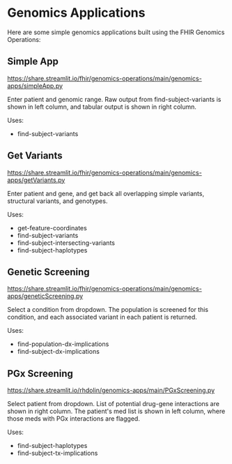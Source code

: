 # Genomics Applications
Here are some simple genomics applications built using the FHIR Genomics Operations:

## Simple App
https://share.streamlit.io/fhir/genomics-operations/main/genomics-apps/simpleApp.py

Enter patient and genomic range. Raw output from find-subject-variants is shown in left column, and tabular output is shown in right column.

Uses:
* find-subject-variants

## Get Variants
https://share.streamlit.io/fhir/genomics-operations/main/genomics-apps/getVariants.py

Enter patient and gene, and get back all overlapping simple variants, structural variants, and genotypes. 

Uses:
* get-feature-coordinates
* find-subject-variants
* find-subject-intersecting-variants
* find-subject-haplotypes

## Genetic Screening
https://share.streamlit.io/fhir/genomics-operations/main/genomics-apps/geneticScreening.py

Select a condition from dropdown. The population is screened for this condition, and each associated variant in each patient is returned.

Uses:
* find-population-dx-implications
* find-subject-dx-implications

## PGx Screening
https://share.streamlit.io/rhdolin/genomics-apps/main/PGxScreening.py

Select patient from dropdown. List of potential drug-gene interactions are shown in right column. The patient's med list is shown in left column, where those meds with PGx interactions are flagged.

Uses:
* find-subject-haplotypes
* find-subject-tx-implications
